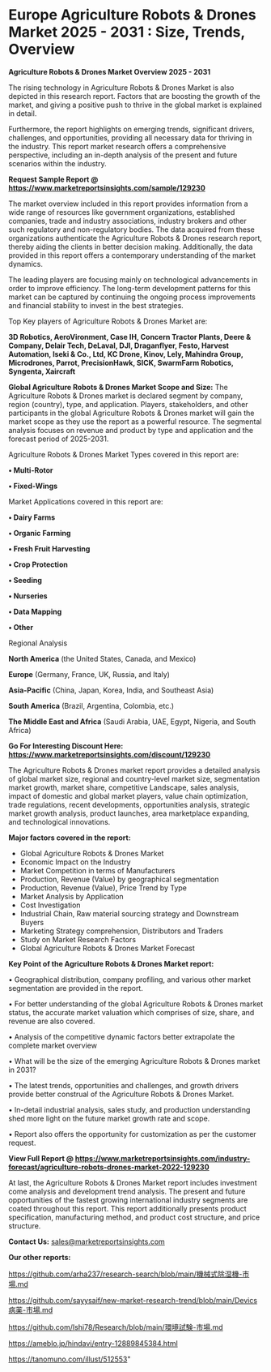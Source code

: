 # Europe Agriculture Robots & Drones Market 2025 - 2031 : Size, Trends, Overview

<Strong> Agriculture Robots & Drones Market Overview 2025 - 2031</strong>

The rising technology in Agriculture Robots & Drones Market is also depicted in this research report. Factors that are boosting the growth of the market, and giving a positive push to thrive in the global market is explained in detail.

Furthermore, the report highlights on emerging trends, significant drivers, challenges, and opportunities, providing all necessary data for thriving in the industry. This report market research offers a comprehensive perspective, including an in-depth analysis of the present and future scenarios within the industry.

<strong>Request Sample Report @ <a href=https://www.marketreportsinsights.com/sample/129230>https://www.marketreportsinsights.com/sample/129230</a></strong>

The market overview included in this report provides information from a wide range of resources like government organizations, established companies, trade and industry associations, industry brokers and other such regulatory and non-regulatory bodies. The data acquired from these organizations authenticate the Agriculture Robots & Drones research report, thereby aiding the clients in better decision making. Additionally, the data provided in this report offers a contemporary understanding of the market dynamics.

The leading players are focusing mainly on technological advancements in order to improve efficiency. The long-term development patterns for this market can be captured by continuing the ongoing process improvements and financial stability to invest in the best strategies.

Top Key players of Agriculture Robots & Drones Market are:

<strong>3D Robotics, AeroVironment, Case IH, Concern Tractor Plants, Deere & Company, Delair Tech, DeLaval, DJI, Draganflyer, Festo, Harvest Automation, Iseki & Co., Ltd, KC Drone, Kinov, Lely, Mahindra Group, Microdrones, Parrot, PrecisionHawk, SICK, SwarmFarm Robotics, Syngenta, Xaircraft</strong>

<strong><b>Global Agriculture Robots & Drones Market Scope and Size:</b></strong>
The Agriculture Robots & Drones market is declared segment by company, region (country), type, and application. Players, stakeholders, and other participants in the global Agriculture Robots & Drones market will gain the market scope as they use the report as a powerful resource. The segmental analysis focuses on revenue and product by type and application and the forecast period of 2025-2031.

Agriculture Robots & Drones Market Types covered in this report are:

<strong>• Multi-Rotor

• Fixed-Wings</strong>

Market Applications covered in this report are:

<strong>• Dairy Farms

• Organic Farming

• Fresh Fruit Harvesting

• Crop Protection

• Seeding

• Nurseries

• Data Mapping

• Other</strong> 

Regional Analysis

<strong>North America</strong> (the United States, Canada, and Mexico)

<strong>Europe</strong> (Germany, France, UK, Russia, and Italy)

<strong>Asia-Pacific</strong> (China, Japan, Korea, India, and Southeast Asia)

<strong>South America</strong> (Brazil, Argentina, Colombia, etc.)

<strong>The Middle East and Africa</strong> (Saudi Arabia, UAE, Egypt, Nigeria, and South Africa)

<strong>Go For Interesting Discount Here: <a href=https://www.marketreportsinsights.com/discount/129230>https://www.marketreportsinsights.com/discount/129230</a></strong>

The Agriculture Robots & Drones market report provides a detailed analysis of global market size, regional and country-level market size, segmentation market growth, market share, competitive Landscape, sales analysis, impact of domestic and global market players, value chain optimization, trade regulations, recent developments, opportunities analysis, strategic market growth analysis, product launches, area marketplace expanding, and technological innovations.

<strong><b>Major factors covered in the report:</b></strong>
<ul>
  <li>Global Agriculture Robots & Drones Market </li>
  <li>Economic Impact on the Industry</li>
  <li>Market Competition in terms of Manufacturers</li>
  <li>Production, Revenue (Value) by geographical segmentation</li>
  <li>Production, Revenue (Value), Price Trend by Type</li>
  <li>Market Analysis by Application</li>
  <li>Cost Investigation</li>
  <li>Industrial Chain, Raw material sourcing strategy and Downstream Buyers</li>
  <li>Marketing Strategy comprehension, Distributors and Traders</li>
  <li>Study on Market Research Factors</li>
  <li>Global Agriculture Robots & Drones Market Forecast</li>
</ul>

<strong><b>Key Point of the Agriculture Robots & Drones Market report:</b></strong>

• Geographical distribution, company profiling, and various other market segmentation are provided in the report.

• For better understanding of the global Agriculture Robots & Drones market status, the accurate market valuation which comprises of size, share, and revenue are also covered.

• Analysis of the competitive dynamic factors better extrapolate the complete market overview

• What will be the size of the emerging Agriculture Robots & Drones market in 2031?

• The latest trends, opportunities and challenges, and growth drivers provide better construal of the Agriculture Robots & Drones Market.

• In-detail industrial analysis, sales study, and production understanding shed more light on the future market growth rate and scope.

• Report also offers the opportunity for customization as per the customer request.

<strong><b>View Full Report @ <a href=https://www.marketreportsinsights.com/industry-forecast/agriculture-robots-drones-market-2022-129230>https://www.marketreportsinsights.com/industry-forecast/agriculture-robots-drones-market-2022-129230</a></b></strong>


At last, the Agriculture Robots & Drones Market report includes investment come analysis and development trend analysis. The present and future opportunities of the fastest growing international industry segments are coated throughout this report. This report additionally presents product specification, manufacturing method, and product cost structure, and price structure.

<strong>Contact Us:</strong>
sales@marketreportsinsights.com

<strong>Our other reports:</strong>

<a href=https://github.com/arha237/research-search/blob/main/機械式除湿機-市場.md>https://github.com/arha237/research-search/blob/main/機械式除湿機-市場.md</a>

<a href=https://github.com/sayysaif/new-market-research-trend/blob/main/Devics病薬-市場.md>https://github.com/sayysaif/new-market-research-trend/blob/main/Devics病薬-市場.md</a>

<a href=https://github.com/Ishi78/Research/blob/main/環境試験-市場.md>https://github.com/Ishi78/Research/blob/main/環境試験-市場.md</a>

<a href=https://ameblo.jp/hindavi/entry-12889845384.html>https://ameblo.jp/hindavi/entry-12889845384.html</a>

<a href=https://tanomuno.com/illust/512553>https://tanomuno.com/illust/512553</a>"
